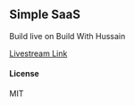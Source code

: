 ## Simple SaaS

Build live on Build With Hussain

[Livestream Link](https://www.youtube.com/live/K017GV36S2k?feature=share)

#### License

MIT